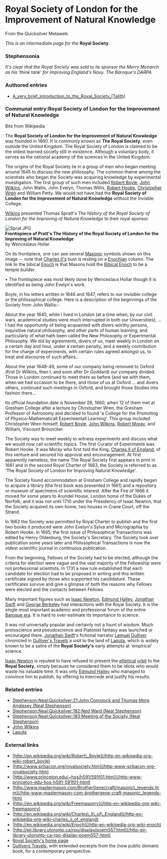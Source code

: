 
# Royal Society of London for the Improvement of Natural Knowledge

From the Quicksilver Metaweb.

*This is an intermediate page for the*
**Royal Society**.

### Stephensonia


*It's clear that the Royal Society was sold to its sponsor the Merry Monarch as his 'think tank' for improving England's Navy. The Baroque's DARPA.*

### Authored entries



* [A\_very\_brief\_introduction\_to\_the\_Royal\_Society\_(Talith)](/a-very-brief-introduction-to-the-royal-society-talith)


### Communal entry:Royal Society of London for the Improvement of Natural Knowledge


Bits from Wikipedia  

The **Royal Society of London for the Improvement of Natural Knowledge** was founded in 1660. It is commonly known as **The Royal Society**, even outside the United Kingdom. The Royal Society of London is claimed to be the oldest learned society still in existence. Although a voluntary body, it serves as the national academy of the sciences in the United Kingdom. 

The origins of the Royal Society lie in a group of men who began meeting around 1645 to discuss the new philosophy. The common theme among the scientists who began the Society was acquiring knowledge by experimental investigation. The first group of such men included [Robert Boyle](/robert-boyle), [John Wilkins](/john-wilkins), John Wallis, John Evelyn, Thomas Willis, [Robert Hooke](/robert-hooke), [Christopher Wren](/christopher-wren) and William Petty. We would not have had the **Royal Society of London for the Improvement of Natural Knowledge** without the Invisble College.

[Wilkins](/john-wilkins) presented Thomas Spratt's *The History of the Royal Society of London for the Improving of Natural Knowledge* to their royal sponsor. 

![Sprat.JPG](/images/Sprat.JPG)  
**Frontispiece of Pratt's The History of the Royal Society of London for the Improving of Natural Knowledge**  
by Wenceslaus Hollar

On its frontipiece, one can see several [Masonic](/http-en-wikipedia-org-wiki-freemasonry) symbols shown on this image -- note that [Charles II's](/http-en-wikipedia-org-wiki-charles-ii-of-england) bust is resting on a [Enochian](/stephenson-neal-quicksilver-enoch-root) column. The link to the bibical [Enoch](/stephenson-neal-quicksilver-enoch-root) is that Masons hold the [Bibical Enoch](/http-en-wikipedia-org-wiki-enoch) to be a temple builder.

• The frontispiece was most likely done by Wenceslaus Hollar though it is identified as being John Evelyn's work.

Boyle, in his letters written in 1646 and 1647, refers to our invisible college or the philosophical college. Here is a description of the beginnings of the Society from John Wallis:- 

About the year 1645, while I lived in London (at a time when, by our civil wars, academical studies were much interrupted in both our Universities), ... I had the opportunity of being acquainted with divers worthy persons, inquisitive natural philosophy, and other parts of human learning; and particularly of what hath been called the New Philosophy or Experimental Philosophy. We did by agreements, divers of us, meet weekly in London on a certain day and hour, under a certain penalty, and a weekly contribution for the charge of experiments, with certain rules agreed amongst us, to treat and discourse of such affairs... 

About the year 1648-49, some of our company being removed to Oxford (first Dr Wilkins, then I, and soon after Dr Goddard) our company divided. Those in London continued to meet there as before (and we with them, when we had occasion to be there, and those of us at Oxford ... and divers others, continued such meetings in Oxford, and brought those Studies into fashion there... 

Its official foundation date is November 28, 1660, when 12 of them met at Gresham College after a lecture by Christopher Wren, the Gresham Professor of Astronomy and decided to found 'a College for the Promoting of Physico-Mathematicall Experimentall Learning'. This group included Christopher Wren himself, [Robert Boyle](/robert-boyle), [John Wilkins](/john-wilkins), [Robert Moray](/robert-moray), and William, Viscount Brouncker. 

The Society was to meet weekly to witness experiments and discuss what we would now call scientific topics. The first Curator of Experiments was Robert Hooke. It was Moray who first told the King, [Charles II of England](/charles-ii-of-england), of this venture and secured his approval and encouragement. At first apparently nameless, the name The Royal Society first appears in print in 1661 and in the second Royal Charter of 1663, the Society is referred to as 'The Royal Society of London for Improving Natural Knowledge'. 

The Society found accommodation at Gresham College and rapidly began to acquire a library (the first book was presented in 1661) and a repository or museum of specimens of scientific interest. After the Fire of 1666 it moved for some years to Arundel House, London home of the Dukes of Norfolk, and it was not until 1710 under the Presidency of Isaac Newton, that the Society acquired its own home, two houses in Crane Court, off the Strand. 

In 1662 the Society was permitted by Royal Charter to publish and the first two books it produced were John Evelyn's Sylva and Micrographia by Robert Hooke. In 1665, the first issue of Philosophical Transactions was edited by Henry Oldenburg, the Society's Secretary. The Society took over publication some years later and Philosophical Transactions is now the oldest scientific journal in continuous publication. 

From the beginning, Fellows of the Society had to be elected, although the criteria for election were vague and the vast majority of the Fellowship were not professional scientists. In 1731 a new rule established that each candidate for election had to be proposed in writing and this written certificate signed by those who supported his candidature. These certificates survive and give a glimpse of both the reasons why Fellows were elected and the contacts between Fellows. 

Many important figures such as [Isaac Newton](/isaac-newton), [Edmund Halley](/edmund-halley), [Jonathan Swift](/jonathan-swift) and [George Berkeley](/george-berkeley) had interactions with the Royal Society. It is the single most important academic and professional forum of the entire [Baroque era](/baroque-era). It is hard to over-estimate its importance to science.

It was not universally popular and certainly not a fount of wisdom. Much protoscience and pseudoscience and Platonist fantasy was launched or encouraged there. [Jonathan Swift](/jonathan-swift)'s fictional narrator [Lemuel Gulliver](/lemuel-gulliver) chronicled in [Gulliver's Travels](/http-en2-wikipedia-org-wiki-gulliver-s-travels) a visit to the land of [Laputa](/laputa), which is widely known to be a satire of the **Royal Society's** early attempts at 'empirical' science.

[Isaac Newton](/isaac-newton) is reputed to have refused to present the [elliptical](/elliptical) [orbit](/low-earth-orbit-leo) to the **Royal Society**, simply because he considered them to be idiots who would waste his valuable time. It was only [Edmund Halley](/edmund-halley) who managed to convince him to publish, by offering to intercede and justify his results.

### Related entries


* [Stephenson:Neal:Quicksilver:21:John Comstock and Thomas More Anglesey (Neal Stephenson)](/stephenson-neal-quicksilver-21-john-comstock-and-thomas-more-anglesey-neal-stephenson)
* [Stephenson:Neal:Quicksilver:182:Ned Ward (Neal Stephenson)](/stephenson-neal-quicksilver-182-ned-ward-neal-stephenson)
* [Stephenson:Neal:Quicksilver:183:Meeting of the Society (Neal Stephenson)](/stephenson-neal-quicksilver-183-meeting-of-the-society-neal-stephenson)
* [John Wilkins](/john-wilkins)
* [Laputa](/laputa)


### External links


* [http://en.wikipedia.org/wiki/Robert\_Boyle](/http-en-wikipedia-org-wiki-robert_boyle)
* [http://www.sirbacon.org/royalsociety.htm](/http-www-sirbacon-org-royalsociety-htm)
* [http://www.princeton.edu/~hos/h591/591f01.html](/http-www-princeton-edu-hos-h591-591f01-html)
* [http://www.mastermason.com/BrotherGene/craft/masonic\_legends.htm](/http-www-mastermason-com-brothergene-craft-masonic_legends-htm)
* [http://en.wikipedia.org/wiki/Freemasonry](/http-en-wikipedia-org-wiki-freemasonry)
* [http://en.wikipedia.org/wiki/Charles\_II\_of\_England](/http-en-wikipedia-org-wiki-charles_ii_of_england)
* [http://en.wikipedia.org/wiki/Enoch](/http-en-wikipedia-org-wiki-enoch)
* [http://eir.library.utoronto.ca/rpo/display/poem557.html](/http-eir-library-utoronto-ca-rpo-display-poem557-html)
* [Royal Society's home page](/http-www-royalsoc-ac-uk)
* [Gullivers Travels](/http-en2-wikipedia-org-wiki-gulliver-s-travels), with extended excerpts from the (now public domain) book, for a contemporary perspective.
